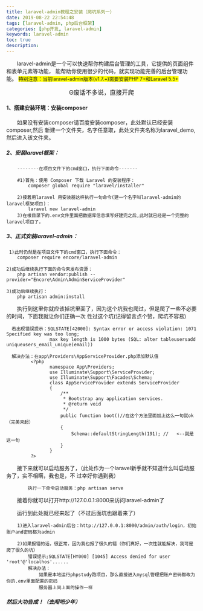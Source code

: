 ```yaml
---
title: laravel-admin教程之安装（爬坑系列一）
date: 2019-08-22 22:54:48
tags: [laravel-admin, php后台框架]
categories: [php开发, laravel-admin]
keywords: laravel-admin
toc: true
description: 
---
```


&emsp;&emsp;laravel-admin是一个可以快速帮你构建后台管理的工具，它提供的页面组件和表单元素等功能，
能帮助你使用很少的代码，就实现功能完善的后台管理功能。
<span style="font-size:0.8rem; background:yellow;">
    特别注意：当前laravel-admin版本(v1.7.+)需要安装PHP 7+和Laravel 5.5+
</span>


<font style="text-align:center;font-size:1rem;text-align:center;">
    <center>Θ废话不多说，直接开爬</center>
</font>

#### 1、搭建安装环境：安装composer
&emsp;&emsp;如果没有安装composer请百度安装composer，此处默认已经安装composer,然后
新建一个文件夹，名字任意取，此处文件夹名称为laravel_demo,然后进入该文件夹。
##### 2、安装laravel框架：
        --------在项目文件下的cmd窗口，执行下面命令-------

        #1)首先：使用 Composer 下载 Laravel 的安装程序：
            composer global require "laravel/installer"

        2)接着用laravel 用安装器这样执行一句命令(建一个名字叫laravel-admin的laravel框架项目)：
            laravel new laravel-admin
        3)在根目录下的.env文件里面把数据库信息填写好建完之后,此时就已经是一个完整的laravel项目了，
        
##### 3、正式安装laravel-admin：

     1)此时仍然是在项目文件下的cmd窗口，执行下面命令：
        composer require encore/laravel-admin
        
    2)成功后继续执行下面的命令来发布资源：
        php artisan vendor:publish --provider="Encore\Admin\AdminServiceProvider"
        
    3)成功后继续执行：
        php artisan admin:install
        
&emsp;&emsp;执行到这里你就应该掉坑里面了，因为这个坑我也爬过，但是爬了一些不必要的时间，下面我就让你们正确一次
性过这个坑(记得留言点个赞，爬坑不容易)
           
      若出现错误提示：SQLSTATE[42000]: Syntax error or access violation: 1071 Specified key was too long;
                    max key length is 1000 bytes (SQL: alter tableusersadd uniqueusers_email_unique(email))       
      
      解决办法：在app\Providers\AppServiceProvider.php添加默认值
             <?php
                    namespace App\Providers;
                    use Illuminate\Support\ServiceProvider;
                    use Illuminate\Support\Facades\Schema;
                    class AppServiceProvider extends ServiceProvider
                    {
                        /**
                         * Bootstrap any application services.
                         * @return void
                         */
                        public function boot()//在这个方法里面加上这么一句就ok（完美来起）
                        {
                            Schema::defaultStringLength(191); //   <--就是这一句
                        }
                    }
             ?>
&emsp;&emsp;接下来就可以启动服务了，（此处作为一个laravel新手就不知道什么叫启动服务了，实不相瞒，我也是，不
过幸好你遇到我）
        
            执行一下命令启动服务：php artisan serve
&emsp;&emsp;接着你就可以打开http://127.0.0.1:8000来访问laravel-admin了

&emsp;&emsp;运行到此处就已经来起了（不过后面坑也跟着来了）

        1)进入laravel-admin后台：http://127.0.0.1:8000/admin/auth/login，初始账户and密码都为admin
        
        2)如果报错的话，很正常，因为我也报了很久的错（你们真好，一次性就能解决，我可是爬了很久的坑）
            错误提示;SQLSTATE[HY000] [1045] Access denied for user 'root'@'localhos'......
            解决办法：
                如果是本地运行phpstudy跑项目，那么直接进入mysql管理把账户密码都改为你的.env里面配置的密码
                服务器上同上面的操作一样
##### 然后大功告成！（去闯吧少年）


        

    
 
